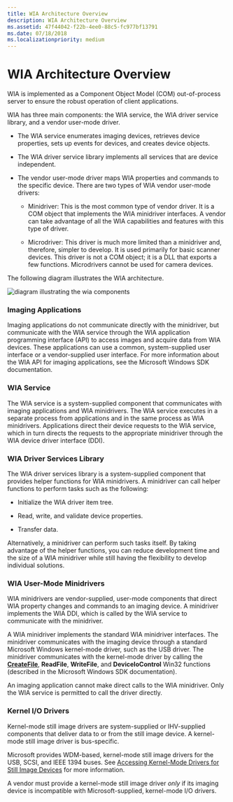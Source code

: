 ```yaml
---
title: WIA Architecture Overview
description: WIA Architecture Overview
ms.assetid: 47f44042-f22b-4ee0-88c5-fc977bf13791
ms.date: 07/18/2018
ms.localizationpriority: medium
---
```


# WIA Architecture Overview

WIA is implemented as a Component Object Model (COM) out-of-process server to ensure the robust operation of client applications. 

WIA has three main components: the WIA service, the WIA driver service library, and a vendor user-mode driver.

-   The WIA service enumerates imaging devices, retrieves device properties, sets up events for devices, and creates device objects.

-   The WIA driver service library implements all services that are device independent.

-   The vendor user-mode driver maps WIA properties and commands to the specific device. There are two types of WIA vendor user-mode drivers:

    -   Minidriver: This is the most common type of vendor driver. It is a COM object that implements the WIA minidriver interfaces. A vendor can take advantage of all the WIA capabilities and features with this type of driver.
    
    -   Microdriver: This driver is much more limited than a minidriver and, therefore, simpler to develop. It is used primarily for basic scanner devices. This driver is not a COM object; it is a DLL that exports a few functions. Microdrivers cannot be used for camera devices.

The following diagram illustrates the WIA architecture.

![diagram illustrating the wia components](images/art-1.png)

### Imaging Applications

Imaging applications do not communicate directly with the minidriver, but communicate with the WIA service through the WIA application programming interface (API) to access images and acquire data from WIA devices. These applications can use a common, system-supplied user interface or a vendor-supplied user interface. For more information about the WIA API for imaging applications, see the Microsoft Windows SDK documentation.

### WIA Service

The WIA service is a system-supplied component that communicates with imaging applications and WIA minidrivers. The WIA service executes in a separate process from applications and in the same process as WIA minidrivers. Applications direct their device requests to the WIA service, which in turn directs the requests to the appropriate minidriver through the WIA device driver interface (DDI).

### WIA Driver Services Library

The WIA driver services library is a system-supplied component that provides helper functions for WIA minidrivers. A minidriver can call helper functions to perform tasks such as the following:

-   Initialize the WIA driver item tree.

-   Read, write, and validate device properties.

-   Transfer data.

Alternatively, a minidriver can perform such tasks itself. By taking advantage of the helper functions, you can reduce development time and the size of a WIA minidriver while still having the flexibility to develop individual solutions.

### WIA User-Mode Minidrivers

WIA minidrivers are vendor-supplied, user-mode components that direct WIA property changes and commands to an imaging device. A minidriver implements the WIA DDI, which is called by the WIA service to communicate with the minidriver.

A WIA minidriver implements the standard WIA minidriver interfaces. The minidriver communicates with the imaging device through a standard Microsoft Windows kernel-mode driver, such as the USB driver. The minidriver communicates with the kernel-mode driver by calling the [**CreateFile**](https://docs.microsoft.com/windows/desktop/api/fileapi/nf-fileapi-createfilea), **ReadFile**, **WriteFile**, and **DeviceIoControl** Win32 functions (described in the Microsoft Windows SDK documentation).

An imaging application cannot make direct calls to the WIA minidriver. Only the WIA service is permitted to call the driver directly.

### Kernel I/O Drivers

Kernel-mode still image drivers are system-supplied or IHV-supplied components that deliver data to or from the still image device. A kernel-mode still image driver is bus-specific.

Microsoft provides WDM-based, kernel-mode still image drivers for the USB, SCSI, and IEEE 1394 buses. See [Accessing Kernel-Mode Drivers for Still Image Devices](accessing-kernel-mode-drivers-for-still-image-devices.md) for more information.

A vendor must provide a kernel-mode still image driver *only* if its imaging device is incompatible with Microsoft-supplied, kernel-mode I/O drivers.

 
